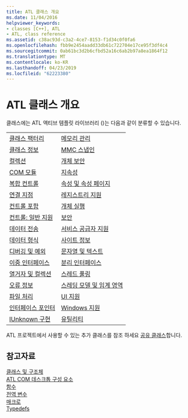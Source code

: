 ```yaml
---
title: ATL 클래스 개요
ms.date: 11/04/2016
helpviewer_keywords:
- classes [C++], ATL
- ATL, class reference
ms.assetid: c38ac93d-c3a2-4ce7-8153-f1d34c0f0fa6
ms.openlocfilehash: fbb9e2454aadd33db61c722704e17ce95f3df4c4
ms.sourcegitcommit: 0ab61bc3d2b6cfbd52a16c6ab2b97a8ea1864f12
ms.translationtype: MT
ms.contentlocale: ko-KR
ms.lasthandoff: 04/23/2019
ms.locfileid: "62223380"
---
```

# <a name="atl-class-overview"></a>ATL 클래스 개요

클래스에는 ATL 액티브 템플릿 라이브러리 ()는 다음과 같이 분류할 수 있습니다.

|||
|-|-|
|[클래스 팩터리](../atl/class-factories-classes.md)|[메모리 관리](../atl/memory-management-classes.md)|
|[클래스 정보](../atl/class-information-classes.md)|[MMC 스냅인](../atl/mmc-snap-in-classes.md)|
|[컬렉션](../atl/collection-classes.md)|[개체 보안](../atl/object-safety-classes.md)|
|[COM 모듈](../atl/com-modules-classes.md)|[지속성](../atl/persistence-classes.md)|
|[복합 컨트롤](../atl/composite-controls-classes.md)|[속성 및 속성 페이지](../atl/properties-and-property-pages-classes.md)|
|[연결 지점](../atl/connection-points-classes.md)|[레지스트리 지원](../atl/registry-support-classes.md)|
|[컨트롤 포함](../atl/control-containment-classes.md)|[개체 실행](../atl/running-objects-classes.md)|
|[컨트롤: 일반 지원](../atl/controls-general-support-classes.md)|[보안](../atl/security-classes.md)|
|[데이터 전송](../atl/data-transfer-classes.md)|[서비스 공급자 지원](../atl/service-provider-support-classes.md)|
|[데이터 형식](../atl/data-types-classes.md)|[사이트 정보](../atl/site-information-classes.md)|
|[디버깅 및 예외](../atl/debugging-and-exceptions-classes.md)|[문자열 및 텍스트](../atl/string-and-text-classes.md)|
|[이중 인터페이스](../atl/dual-interfaces-classes.md)|[분리 인터페이스](../atl/tear-off-interfaces-classes.md)|
|[열거자 및 컬렉션](../atl/enumerators-and-collections-classes.md)|[스레드 풀링](../atl/thread-pooling-classes.md)|
|[오류 정보](../atl/error-information-classes.md)|[스레딩 모델 및 임계 영역](../atl/threading-models-and-critical-sections-classes.md)|
|[파일 처리](../atl/file-handling-classes.md)|[UI 지원](../atl/ui-support-classes.md)|
|[인터페이스 포인터](../atl/interface-pointers-classes.md)|[Windows 지원](../atl/windows-support-classes.md)|
|[IUnknown 구현](../atl/iunknown-implementation-classes.md)|[유틸리티](../atl/utility-classes.md)|

ATL 프로젝트에서 사용할 수 있는 추가 클래스를 참조 하세요 [공유 클래스](../atl-mfc-shared/atl-mfc-shared-classes.md)합니다.

## <a name="see-also"></a>참고자료

[클래스 및 구조체](../atl/reference/atl-classes.md)<br/>
[ATL COM 데스크톱 구성 요소](../atl/atl-com-desktop-components.md)<br/>
[함수](../atl/reference/atl-functions.md)<br/>
[전역 변수](../atl/reference/atl-global-variables.md)<br/>
[매크로](../atl/reference/atl-macros.md)<br/>
[Typedefs](../atl/reference/atl-typedefs.md)
